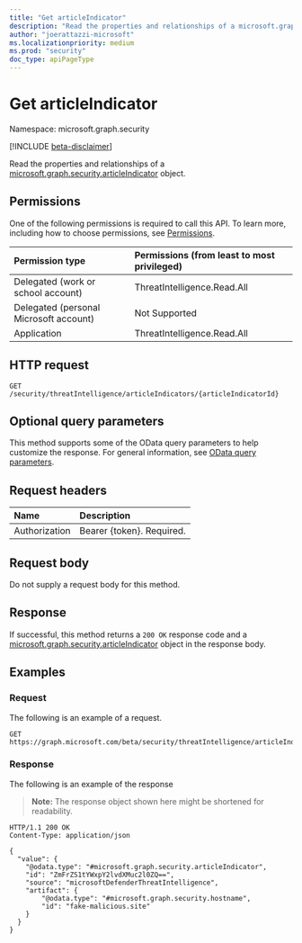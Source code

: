 ```yaml
---
title: "Get articleIndicator"
description: "Read the properties and relationships of a microsoft.graph.security.articleIndicator object."
author: "joerattazzi-microsoft"
ms.localizationpriority: medium
ms.prod: "security"
doc_type: apiPageType
---
```


# Get articleIndicator
Namespace: microsoft.graph.security

[!INCLUDE [beta-disclaimer](../../includes/beta-disclaimer.md)]

Read the properties and relationships of a [microsoft.graph.security.articleIndicator](../resources/security-articleindicator.md) object.

## Permissions
One of the following permissions is required to call this API. To learn more, including how to choose permissions, see [Permissions](/graph/permissions-reference).

|Permission type|Permissions (from least to most privileged)|
|:---|:---|
|Delegated (work or school account)|ThreatIntelligence.Read.All|
|Delegated (personal Microsoft account)|Not Supported|
|Application|ThreatIntelligence.Read.All|

## HTTP request

<!-- {
  "blockType": "ignored"
}
-->
``` http
GET /security/threatIntelligence/articleIndicators/{articleIndicatorId}
```

## Optional query parameters
This method supports some of the OData query parameters to help customize the response. For general information, see [OData query parameters](/graph/query-parameters).

## Request headers
|Name|Description|
|:---|:---|
|Authorization|Bearer {token}. Required.|

## Request body
Do not supply a request body for this method.

## Response

If successful, this method returns a `200 OK` response code and a [microsoft.graph.security.articleIndicator](../resources/security-articleindicator.md) object in the response body.

## Examples

### Request
The following is an example of a request.
<!-- {
  "blockType": "request",
  "name": "get_articleindicator",
  "sampleKeys": ["ZmFrZS1tYWxpY2lvdXMuc2l0ZQ=="]
}
-->
``` http
GET https://graph.microsoft.com/beta/security/threatIntelligence/articleIndicators/ZmFrZS1tYWxpY2lvdXMuc2l0ZQ==
```


### Response
The following is an example of the response
>**Note:** The response object shown here might be shortened for readability.
<!-- {
  "blockType": "response",
  "truncated": true,
  "@odata.type": "microsoft.graph.security.articleIndicator"
}
-->
``` http
HTTP/1.1 200 OK
Content-Type: application/json

{
  "value": {
    "@odata.type": "#microsoft.graph.security.articleIndicator",
    "id": "ZmFrZS1tYWxpY2lvdXMuc2l0ZQ==",
    "source": "microsoftDefenderThreatIntelligence",
    "artifact": {
        "@odata.type": "#microsoft.graph.security.hostname",
        "id": "fake-malicious.site"
    }
  }
}
```

